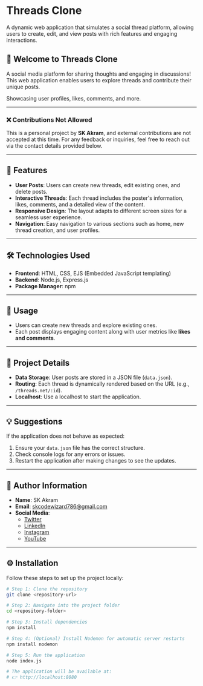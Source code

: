 # Threads Clone

A dynamic web application that simulates a social thread platform, allowing users to create, edit, and view posts with rich features and engaging interactions.

## 🎉 Welcome to Threads Clone

A social media platform for sharing thoughts and engaging in discussions! This web application enables users to explore threads and contribute their unique posts.  

Showcasing user profiles, likes, comments, and more.

---

### ❌ Contributions Not Allowed

This is a personal project by **SK Akram**, and external contributions are not accepted at this time. For any feedback or inquiries, feel free to reach out via the contact details provided below.

---

## 🌟 Features  

- **User Posts**: Users can create new threads, edit existing ones, and delete posts.  
- **Interactive Threads**: Each thread includes the poster's information, likes, comments, and a detailed view of the content.  
- **Responsive Design**: The layout adapts to different screen sizes for a seamless user experience.  
- **Navigation**: Easy navigation to various sections such as home, new thread creation, and user profiles.

---

## 🛠️ Technologies Used  

- **Frontend**: HTML, CSS, EJS (Embedded JavaScript templating)  
- **Backend**: Node.js, Express.js  
- **Package Manager**: npm  

---

## 🚀 Usage  

- Users can create new threads and explore existing ones.  
- Each post displays engaging content along with user metrics like **likes and comments**.

---

## 📂 Project Details  

- **Data Storage**: User posts are stored in a JSON file (`data.json`).  
- **Routing**: Each thread is dynamically rendered based on the URL (e.g., `/threads.net/:id`).  
- **Localhost**: Use a localhost to start the application.

---

## 💡 Suggestions  

If the application does not behave as expected:  
1. Ensure your `data.json` file has the correct structure.  
2. Check console logs for any errors or issues.  
3. Restart the application after making changes to see the updates.

---

## 👤 Author Information  

- **Name**: SK Akram  
- **Email**: skcodewizard786@gmail.com  
- **Social Media**:  
  - [Twitter](https://twitter.com/akramcodez)  
  - [LinkedIn](https://www.linkedin.com/in/sk-akram-aaa903318/)  
  - [Instagram](https://instagram.com/akramcodez)  
  - [YouTube](https://youtube.com/@akramcodez)

---

## ⚙️ Installation  

Follow these steps to set up the project locally:  

```bash
# Step 1: Clone the repository
git clone <repository-url>

# Step 2: Navigate into the project folder
cd <repository-folder>

# Step 3: Install dependencies
npm install

# Step 4: (Optional) Install Nodemon for automatic server restarts
npm install nodemon

# Step 5: Run the application
node index.js

# The application will be available at:
# 👉 http://localhost:8080